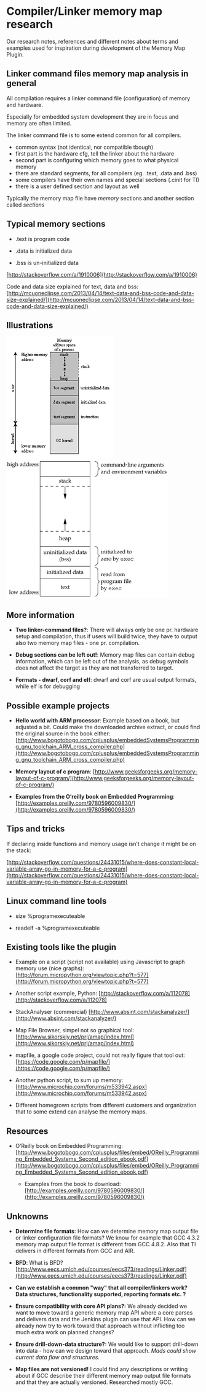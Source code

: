 # Compiler/Linker memory map research

Our research notes, references and different notes about terms and examples used for inspiration during development of the Memory Map Plugin.


## Linker command files memory map analysis in general

All compilation requires a linker command file (configuration) of memory and hardware.

Especially for embedded system development they are in focus and memory are often limited.

The linker command file is to some extend common for all compilers.

* common syntax (not identical, nor compatible tbough)
* first part is the hardware cfg, tell the linker about the hardware
* second part is configuring which memory goes to what physical memory
* there are standard segments, for all compilers (eg. .text, .data and .bss)
* some compilers have their own names and special sections (.cinit for TI)
* there is a user defined section and layout as well

Typically the memory map file have _memory_ sections and another section called  _sections_ 


## Typical memory sections

* .text is program code

* .data is initialized data

* .bss is un-initialized data

[http://stackoverflow.com/a/1910006](http://stackoverflow.com/a/1910006)

Code and data size explained for text, data and bss: [http://mcuoneclipse.com/2013/04/14/text-data-and-bss-code-and-data-size-explained/](http://mcuoneclipse.com/2013/04/14/text-data-and-bss-code-and-data-size-explained/)

## Illustrations

![image alt text](image_0.png)![image alt text](image_1.gif)


## More information

* **Two linker-command files?**: There will always only be one pr. hardware setup and compilation, thus if users will build twice, they have to output also two memory map files - one pr. compilation.

* **Debug sections can be left out!**: Memory map files can contain debug information, which can be left out of the analysis, as debug symbols does not affect the target as they are not transferred to target.

* **Formats - dwarf, corf and elf**: dwarf and corf are usual output formats, while elf is for debugging


## Possible example projects

* **Hello world with ARM processor**: Example based on a book, but adjusted a bit. Could make the downloaded archive extract, or could find the original source in the book either: [http://www.bogotobogo.com/cplusplus/embeddedSystemsProgramming_gnu_toolchain_ARM_cross_compiler.php](http://www.bogotobogo.com/cplusplus/embeddedSystemsProgramming_gnu_toolchain_ARM_cross_compiler.php)

* **Memory layout of c program**: [http://www.geeksforgeeks.org/memory-layout-of-c-program/](http://www.geeksforgeeks.org/memory-layout-of-c-program/)

* **Examples from the O’reilly book on Embedded Programming**: [http://examples.oreilly.com/9780596009830/](http://examples.oreilly.com/9780596009830/)

## Tips and tricks

If declaring inside functions and memory usage isn’t change it might be on the stack:

[http://stackoverflow.com/questions/24431015/where-does-constant-local-variable-array-go-in-memory-for-a-c-program](http://stackoverflow.com/questions/24431015/where-does-constant-local-variable-array-go-in-memory-for-a-c-program)


## Linux command line tools

* size %programexecuteable

* readelf -a %programexecuteable

## Existing tools like the plugin

* Example on a script (script not available) using Javascript to graph memory use (nice graphs): [http://forum.micropython.org/viewtopic.php?t=577](http://forum.micropython.org/viewtopic.php?t=577)

* Another script example, Python: [http://stackoverflow.com/a/112078](http://stackoverflow.com/a/112078)

* StackAnalyser (commercial) [http://www.absint.com/stackanalyzer/](http://www.absint.com/stackanalyzer/)

* Map File Browser, simpel not so graphical tool: [http://www.sikorskiy.net/prj/amap/index.html](http://www.sikorskiy.net/prj/amap/index.html)

* mapfile, a google code project, could not really figure that tool out: [https://code.google.com/p/mapfile/](https://code.google.com/p/mapfile/)

* Another python script, to sum up memory: [http://www.microchip.com/forums/m533942.aspx](http://www.microchip.com/forums/m533942.aspx)

* Different homegrown scripts from different customers and organization that to some extend can analyse the memory maps.

## Resources

* O’Reilly book on Embedded Programming: [http://www.bogotobogo.com/cplusplus/files/embed/OReilly_Programming_Embedded_Systems_Second_edition_ebook.pdf](http://www.bogotobogo.com/cplusplus/files/embed/OReilly_Programming_Embedded_Systems_Second_edition_ebook.pdf)

    * Examples from the book to download: [http://examples.oreilly.com/9780596009830/](http://examples.oreilly.com/9780596009830/)


## Unknowns


* **Determine file formats**: How can we determine memory map output file or linker configuration file formats? We know for example that GCC 4.3.2 memory map output file format is different from GCC 4.8.2. Also that TI delivers in different formats from GCC and AIR.

* **BFD**: What is BFD? [http://www.eecs.umich.edu/courses/eecs373/readings/Linker.pdf](http://www.eecs.umich.edu/courses/eecs373/readings/Linker.pdf)

* **Can we establish a common "way" that all compiler/linkers work? Data structures, functionality supported, reporting formats etc. ?**

* **Ensure compatibility with core API plans?:** We already decided we want to move toward a generic memory map API where a core parses and delivers data and the Jenkins plugin can use that API. How can we already now try to work toward that approach without inflicting too much extra work on planned changes?

* **Ensure drill-down-data structure?:** We would like to support drill-down into data - how can we design toward that approach. *Mads could show current data flow and structures.*

* **Map files are not versioned!** I could find any descriptions or writing about if GCC describe their different memory map output file formats and that they are actually versioned. Researched mostly GCC.

